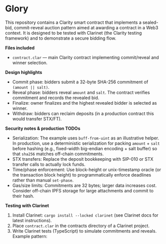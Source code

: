 # Glory
This repository contains a Clarity smart contract that implements a sealed-bid, commit-reveal auction pattern aimed at awarding a contract in a Web3 context. It is designed to be tested with Clarinet (the Clarity testing framework) and to demonstrate a secure bidding flow.


**Files included**
- `contract.clar` — main Clarity contract implementing commit/reveal and winner selection.


**Design highlights**
- Commit phase: bidders submit a 32-byte SHA-256 commitment of `(amount || salt)`.
- Reveal phase: bidders reveal `amount` and `salt`. The contract verifies commitment and records the revealed bid.
- Finalize: owner finalizes and the highest revealed bidder is selected as winner.
- Withdraw: bidders can reclaim deposits (in a production contract this would transfer STX/FT).


**Security notes & production TODOs**
- Serialization: The example uses `buff-from-uint` as an illustrative helper. In production, use a deterministic serialization for packing `amount` + `salt` before hashing (e.g., fixed-width big-endian encoding + salt buffer) so that `sha256` matches off-chain commitments.
- STX transfers: Replace the deposit bookkeeping with SIP-010 or STX transfer calls to actually lock funds.
- Time/phase enforcement: Use block-height or unix-timestamp oracle (or the transaction block height) to programmatically enforce deadlines rather than manual `set-phase`.
- Gas/size limits: Commitments are 32 bytes; larger data increases cost. Consider off-chain IPFS storage for large attachments and commit to their hash.


**Testing with Clarinet**
1. Install Clarinet: `cargo install --locked clarinet` (see Clarinet docs for latest instructions).
2. Place `contract.clar` in the contracts directory of a Clarinet project.
3. Write Clarinet tests (TypeScript) to simulate commitments and reveals. Example pattern:
